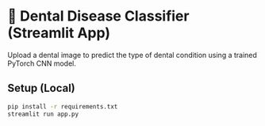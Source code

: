 # 🦷 Dental Disease Classifier (Streamlit App)

Upload a dental image to predict the type of dental condition using a trained PyTorch CNN model.

## Setup (Local)

```bash
pip install -r requirements.txt
streamlit run app.py
